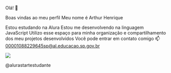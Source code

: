 Olá! 👋

Boas vindas ao meu perfil
Meu nome é Arthur Henrique

Estou estudando na Alura
Estou me desenvolvendo na linguagem JavaScript
Utilizo esse espaço para minha organização e compartilhamento dos meu projetos desenvolvidos
Você pode entrar em contato comigo 📫
00001088229645sp@al.educacao.sp.gov.br

![](https://media.giphy.com/media/Cmr1OMJ2FN0B2/giphy.gif?cid=790b7611xaqq9wg7y7xher3j9xuna6g96k3puu7brdgw5dps&ep=v1_gifs_search&rid=giphy.gif&ct=g)


@alurastartestudante


